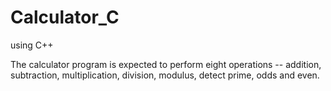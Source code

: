 # Calculator_C
using C++

The calculator program is expected to perform eight operations -- addition, subtraction,
multiplication, division, modulus, detect prime, odds and even.
